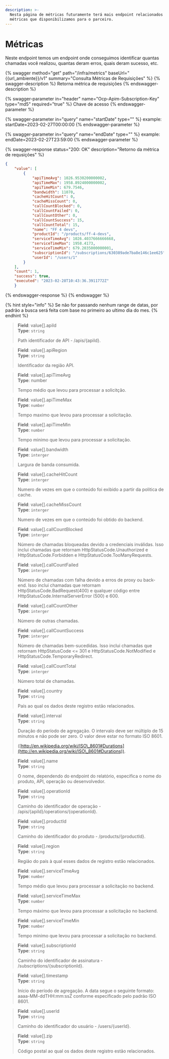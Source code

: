 ```yaml
---
description: >-
  Nesta página de métricas futuramente terá mais endpoint relacionados as
  métricas que disponibilizamos para o parceiro.
---
```


# Métricas

Neste endpoint temos um endpoint onde conseguimos identificar quantas chamadas você realizou, quantas deram erros, quais deram sucesso, etc.

{% swagger method="get" path="/infra/metrics" baseUrl="{{url_ambiente}}/v1" summary="Consulta Métricas de Requisições" %}
{% swagger-description %}
Retorna métrica de requisições
{% endswagger-description %}

{% swagger-parameter in="header" name="Ocp-Apim-Subscription-Key" type="md5" required="true" %}
Chave de acesso
{% endswagger-parameter %}

{% swagger-parameter in="query" name="startDate" type="" %}
example: startDate=2023-02-27T00:00:00
{% endswagger-parameter %}

{% swagger-parameter in="query" name="endDate" type="" %}
example: endDate=2023-02-27T23:59:00
{% endswagger-parameter %}

{% swagger-response status="200: OK" description="Retorno da métrica de requsições" %}
```json
{
    "value": [
        {
            "apiTimeAvg": 1026.9530200000002,
            "apiTimeMax": 1958.8924000000002,
            "apiTimeMin": 679.7546,
            "bandwidth": 11070,
            "cacheHitCount": 0,
            "cacheMissCount": 0,
            "callCountBlocked": 0,
            "callCountFailed": 0,
            "callCountOther": 0,
            "callCountSuccess": 15,
            "callCountTotal": 15,
            "name": "FF 4 devs",
            "productId": "/products/ff-4-devs",
            "serviceTimeAvg": 1026.4037666666668,
            "serviceTimeMax": 1958.4173,
            "serviceTimeMin": 679.2035000000001,
            "subscriptionId": "/subscriptions/630389ade7ba8e146c1ee625",
            "userId": "/users/1"
        }
    ],
    "count": 1,
    "success": true,
    "executed": "2023-02-28T10:43:36.3911772Z"
    }

```
{% endswagger-response %}
{% endswagger %}



{% hint style="info" %}
Se não for passando nenhum range de datas, por padrão a busca será feita com base no primeiro ao ultimo dia do mes.
{% endhint %}

> **Field**: value\[].apiId\
> **Type**: `string`
>
> Path identificador de API - /apis/{apiId}.

> **Field**: value\[].apiRegion\
> **Type**: `string`
>
> Identificador da região API.

> **Field**: value\[].apiTimeAvg\
> **Type**: number
>
> Tempo médio que levou para processar a solicitção.

> **Field**: value\[].apiTimeMax\
> **Type**: `number`
>
> Tempo maximo que levou para processar a solicitação.

> **Field**: value\[].apiTimeMin\
> **Type**: `number`
>
> Tempo minimo que levou para processar a solicitação.

> **Field**: value\[].bandwidth\
> **Type**: `interger`
>
> Largura de banda consumida.

> **Field**: value\[].cacheHitCount\
> **Type**: `interger`
>
> Numero de vezes em que o conteúdo foi exibido a partir da politica de cache.

> **Field**: value\[].cacheMissCount\
> **Type**: `interger`
>
> Numero de vezes em que o conteúdo foi obtido do backend.

> **Field**: value\[].callCountBlocked\
> **Type**: `interger`
>
> Número de chamadas bloqueadas devido a credenciais inválidas. Isso inclui chamadas que retornam HttpStatusCode.Unauthorized e HttpStatusCode.Forbidden e HttpStatusCode.TooManyRequests.

> **Field**: value\[].callCountFailed\
> **Type**: `interger`
>
> Número de chamadas com falha devido a erros de proxy ou back-end. Isso inclui chamadas que retornam HttpStatusCode.BadRequest(400) e qualquer código entre HttpStatusCode.InternalServerError (500) e 600.

> **Field**: value\[].callCountOther\
> **Type**: `interger`
>
> Número de outras chamadas.

> **Field**: value\[].callCountSuccess\
> **Type**: `interger`
>
> Número de chamadas bem-sucedidas. Isso inclui chamadas que retornam HttpStatusCode <= 301 e HttpStatusCode.NotModified e HttpStatusCode.TemporaryRedirect.

> **Field**: value\[].callCountTotal\
> **Type**: `interger`
>
> Número total de chamadas.

> **Field**: value\[].country\
> **Type**: `string`
>
> País ao qual os dados deste registro estão relacionados.

> **Field**: value\[].interval\
> **Type**: `string`
>
> Duração do período de agregação. O intervalo deve ser múltiplo de 15 minutos e não pode ser zero. O valor deve estar no formato ISO 8601.
>
> ([http://en.wikipedia.org/wiki/ISO\_8601#Durations](http://en.wikipedia.org/wiki/ISO\_8601#Durations)).

> **Field**: value\[].name\
> **Type**: `string`
>
> O nome, dependendo do endpoint do relatório, especifica o nome do produto, API, operação ou desenvolvedor.

> **Field**: value\[].operationId\
> **Type**: `string`
>
> Caminho do identificador de operação - /apis/{apiId}/operations/{operationId}.

> **Field**: value\[].productId\
> **Type**: `string`
>
> Caminho do identificador do produto - /products/{productId}.

> **Field**: value\[].region\
> **Type**: `string`
>
> Região do país à qual esses dados de registro estão relacionados.

> **Field**: value\[].serviceTimeAvg\
> **Type**: `number`
>
> Tempo médio que levou para processar a solicitação no backend.

> **Field**: value\[].serviceTimeMax\
> **Type**: `number`
>
> Tempo máximo que levou para processar a solicitação no backend.

> **Field**: value\[].serviceTimeMin\
> **Type**: `number`
>
> Tempo minimo que levou para processar a solicitação no backend.

> **Field**: value\[].subscriptionId\
> **Type**: `string`
>
> Caminho do identificador de assinatura - /subscriptions/{subscriptionId}.

> **Field**: value\[].timestamp\
> **Type**: `string`
>
> Início do período de agregação. A data segue o seguinte formato: aaaa-MM-ddTHH:mm:ssZ conforme especificado pelo padrão ISO 8601.

> **Field**: value\[].userId\
> **Type**: `string`
>
> Caminho do identificador do usuário - /users/{userId}.

> **Field**: value\[].zip\
> **Type**: `string`
>
> Código postal ao qual os dados deste registro estão relacionados.
